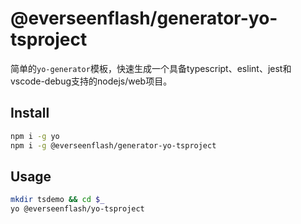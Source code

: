 # @everseenflash/generator-yo-tsproject

简单的`yo-generator`模板，快速生成一个具备typescript、eslint、jest和vscode-debug支持的nodejs/web项目。

## Install

```bash
npm i -g yo
npm i -g @everseenflash/generator-yo-tsproject
```

## Usage

```bash
mkdir tsdemo && cd $_
yo @everseenflash/yo-tsproject
```
